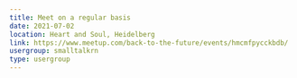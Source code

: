 ```yaml
---
title: Meet on a regular basis
date: 2021-07-02
location: Heart and Soul, Heidelberg
link: https://www.meetup.com/back-to-the-future/events/hmcmfpycckbdb/
usergroup: smalltalkrn
type: usergroup
---
```

